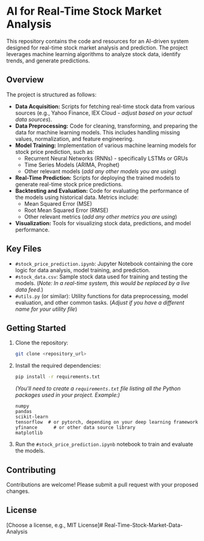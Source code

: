 # AI for Real-Time Stock Market Analysis

This repository contains the code and resources for an AI-driven system designed for real-time stock market analysis and prediction. The project leverages machine learning algorithms to analyze stock data, identify trends, and generate predictions.

## Overview

The project is structured as follows:

*   **Data Acquisition:**  Scripts for fetching real-time stock data from various sources (e.g., Yahoo Finance, IEX Cloud - *adjust based on your actual data sources*).
*   **Data Preprocessing:**  Code for cleaning, transforming, and preparing the data for machine learning models. This includes handling missing values, normalization, and feature engineering.
*   **Model Training:**  Implementation of various machine learning models for stock price prediction, such as:
    *   Recurrent Neural Networks (RNNs) - specifically LSTMs or GRUs
    *   Time Series Models (ARIMA, Prophet)
    *   Other relevant models (*add any other models you are using*)
*   **Real-Time Prediction:**  Scripts for deploying the trained models to generate real-time stock price predictions.
*   **Backtesting and Evaluation:**  Code for evaluating the performance of the models using historical data.  Metrics include:
    *   Mean Squared Error (MSE)
    *   Root Mean Squared Error (RMSE)
    *   Other relevant metrics (*add any other metrics you are using*)
*   **Visualization:**  Tools for visualizing stock data, predictions, and model performance.

## Key Files

*   `#stock_price_prediction.ipynb`: Jupyter Notebook containing the core logic for data analysis, model training, and prediction.
*   `#stock_data.csv`: Sample stock data used for training and testing the models.  (*Note:  In a real-time system, this would be replaced by a live data feed.*)
*   `#utils.py` (or similar):  Utility functions for data preprocessing, model evaluation, and other common tasks.  (*Adjust if you have a different name for your utility file*)

## Getting Started

1.  Clone the repository:

    ```bash
    git clone <repository_url>
    ```

2.  Install the required dependencies:

    ```bash
    pip install -r requirements.txt
    ```

    *(You'll need to create a `requirements.txt` file listing all the Python packages used in your project.  Example:)*

    ```
    numpy
    pandas
    scikit-learn
    tensorflow  # or pytorch, depending on your deep learning framework
    yfinance      # or other data source library
    matplotlib
    ```

3.  Run the `#stock_price_prediction.ipynb` notebook to train and evaluate the models.

## Contributing

Contributions are welcome! Please submit a pull request with your proposed changes.

## License

[Choose a license, e.g., MIT License]# Real-Time-Stock-Market-Data-Analysis
